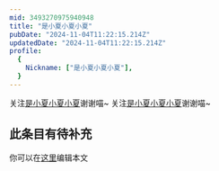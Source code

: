 ```yaml
---
mid: 3493270975940948
title: "是小夏小夏小夏"
pubDate: "2024-11-04T11:22:15.214Z"
updatedDate: "2024-11-04T11:22:15.214Z"
profile:
  {
    Nickname: ["是小夏小夏小夏"],
  }
---
```


关注[是小夏小夏小夏](https://space.bilibili.com/3493270975940948)谢谢喵~ 关注[是小夏小夏小夏](https://space.bilibili.com/3493270975940948)谢谢喵~

## 此条目有待补充
你可以在[这里](https://github.com/Yuhanawa/VTuber.ICU-Content/edit/master/v/是小夏小夏小夏/index.md)编辑本文

